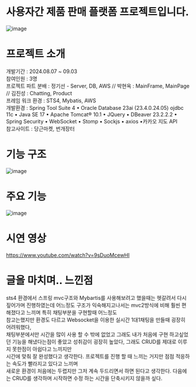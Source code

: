 # 사용자간 제품 판매 플랫폼 프로젝트입니다.
![image](https://github.com/user-attachments/assets/81a1cd45-e816-4d27-8c3a-ce3c3a119186)

# 프로젝트 소개

개발기간 : 2024.08.07 ~ 09.03  
참여인원 : 3명  
프로젝트 파트 분배 : 정기선 - Server, DB, AWS // 박현옥 : MainFrame, MainPage // 김진성 : Chatting, Product   
프레임 워크 환경 : STS4, Mybatis, AWS   
개발환경 : Spring Tool Suite 4 • Oracle Database 23ai (23.4.0.24.05) ojdbc 11c • Java SE 17 • Apache Tomcat® 10.1 • JQuery • DBeaver 23.2.2.2 • Spring Security • WebSocket • Stomp • Sockjs • axios •카카오 지도 API  
참고사이트 : 당근마켓, 번개장터    
    
# 기능 구조
![image](https://github.com/user-attachments/assets/767a0a53-f358-4fb6-8042-4c3510346a7b)

# 주요 기능  
![image](https://github.com/user-attachments/assets/5275b289-7d62-452f-b02d-22d4b82d8640)

# 시연 영상   
https://www.youtube.com/watch?v=9sDuoMcewHI  

# 글을 마치며.. 느낀점
sts4 환경에서 스프링 mvc구조와 Mybartis를 사용해보려고 했을때는 헷갈려서 다시 짚어가며 진행하였는데 
어느정도 구조가 익숙해지고나서는 mvc2방식에 비해 훨씬 편해졌다고 느끼며 특히 채팅부분을 구현할때 어느정도  
참고는했지만 환경도 다르고 Websocket을 이용한 실시간 1대1채팅을 만들때 굉장히 어려워했다,  
채팅부분에서만 시간을 많이 사용 할 수 밖에 없었고 그래도 내가 처음에 구현  하고싶었던 기능을
해냈다는점이 좋았고 성취감이 굉장히 높았다, 그래도 CRUD를 제대로 이루지 못한점이 아쉽다고 느끼지만  
시간에 맞춰 잘 완성했다고 생각한다. 프로젝트를 진행 할 때 느끼는 거지만 점점 적응하는 속도가 빨라지고 있다고 느끼며  
새로운 환경이 처음에는 두렵지만 그저 계속 두드리면서 하면 된다고 생각한다. 다음에는 CRUD를 생각하며 시작하면 수정 하는 시간을 단축시키지 않을까 싶다.  
